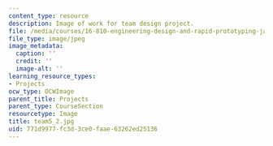 ```yaml
---
content_type: resource
description: Image of work for team design project.
file: /media/courses/16-810-engineering-design-and-rapid-prototyping-january-iap-2005/771d9977fc3d3ce0faae63262ed25136_team5_2.jpg
file_type: image/jpeg
image_metadata:
  caption: ''
  credit: ''
  image-alt: ''
learning_resource_types:
- Projects
ocw_type: OCWImage
parent_title: Projects
parent_type: CourseSection
resourcetype: Image
title: team5_2.jpg
uid: 771d9977-fc3d-3ce0-faae-63262ed25136
---
```

